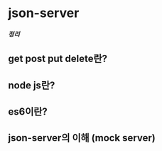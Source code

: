 # json-server
##### 정리 
## get post put delete란?




## node js란?


## es6이란?


## json-server의 이해 (mock server)
